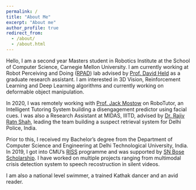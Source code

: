```yaml
---
permalink: /
title: "About Me"
excerpt: "About me"
author_profile: true
redirect_from: 
  - /about/
  - /about.html
---
```


Hello, I am a second year Masters student in Robotics Institute at the School of Computer Science, Carnegie Mellon University. I am currently working at Robot Perceiving and Doing ([RPAD](https://r-pad.github.io)) lab advised by [Prof. David Held](https://davheld.github.io) as a graduate research assistant. I am interested in 3D Vision, Reinforcement Learning and Deep Learning algorithms and currently working on deformable object manipulation.

In 2020, I was remotely working with [Prof. Jack Mostow](https://scholar.google.ca/citations?user=P0Mv6pIAAAAJ&hl=en) on RoboTutor, an Intelligent Tutoring System building a disengagement predictor using facial cues. I was also a Research Assistant at MIDAS, IIITD, advised by [Dr. Rajiv Ratn Shah](https://scholar.google.com.sg/citations?user=WAChZv4AAAAJ&hl=en), leading the team building a suspect retrieval system for Delhi Police, India. 

Prior to this, I received my Bachelor’s degree from the Department of Computer Science and Engineering at Delhi Technological University, India. In 2019, I got into CMU’s [RISS](https://riss.ri.cmu.edu) programme and was supported by [SN Bose Scholarship](https://www.winstepforward.org/sn-bose-scholars/). I have worked on multiple projects ranging from multimodal crisis detection system to speech recostruction in silent videos.

I am also a national level swimmer, a trained Kathak dancer and an avid reader.


